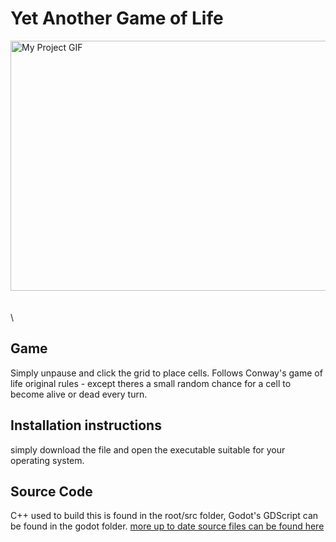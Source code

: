 # Yet Another Game of Life

<img src="./game-of-life-gif.gif"
alt="My Project GIF" width="600" height="400" />
\
\
\
\

## Game

Simply unpause and click the grid to place cells. Follows Conway's game of life
original rules - except theres a small random chance for a cell to become alive
or dead every turn.

## Installation instructions

simply download the file and open the executable suitable for your operating
system.

## Source Code

C++ used to build this is found in the root/src folder, Godot's GDScript
can be found in the godot folder.
<a href ="https://github.com/ShameekConyers/siclib/tree/main/src/sicdev/game-of-life">
more up to date source files can be found here </a>
